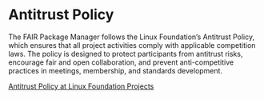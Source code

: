 # Antitrust Policy

The FAIR Package Manager follows the Linux Foundation’s Antitrust Policy, which ensures that all project activities comply with applicable competition laws. The policy is designed to protect participants from antitrust risks, encourage fair and open collaboration, and prevent anti-competitive practices in meetings, membership, and standards development. 

[Antitrust Policy at Linux Foundation Projects](https://www.linuxfoundation.org/legal/antitrust-policy)

